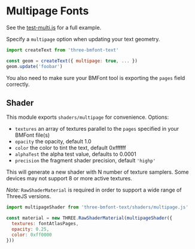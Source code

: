 # Multipage Fonts

See the [test-multi.js](https://github.com/jkshenton/three-bmfont-text/blob/master/test/test-multi.js) for a full example.

Specify a `multipage` option when updating your text geometry.

```js
import createText from 'three-bmfont-text'

const geom = createText({ multipage: true, ... })
geom.update('foobar')
```

You also need to make sure your BMFont tool is exporting the `pages` field correctly.

## Shader

This module exports `shaders/multipage` for convenience. Options:

- `textures` an array of textures parallel to the `pages` specified in your BMFont file(s) 
- `opacity` the opacity, default 1.0
- `color` the color to tint the text, default 0xffffff
- `alphaTest` the alpha test value, defaults to 0.0001
- `precision` the fragment shader precision, default `'highp'`

This will generate a new shader with N number of texture samplers. Some devices may not support 8 or more active textures. 

*Note:* `RawShaderMaterial` is required in order to support a wide range of ThreeJS versions.

```js
import multipageShader from 'three-bmfont-text/shaders/multipage.js'

const material = new THREE.RawShaderMaterial(multipageShader({
  textures: fontAtlasPages,
  opacity: 0.25,
  color: 0xff0000
}))
```